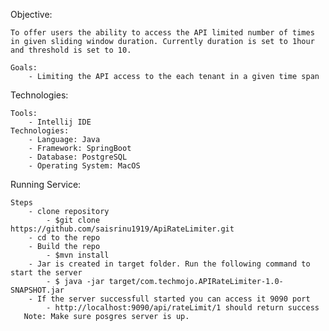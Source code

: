 Objective:
    
    To offer users the ability to access the API limited number of times in given sliding window duration. Currently duration is set to 1hour and threshold is set to 10.
        
    Goals: 
        - Limiting the API access to the each tenant in a given time span
        
Technologies:
    
    Tools:
        - Intellij IDE
    Technologies:
        - Language: Java
        - Framework: SpringBoot
        - Database: PostgreSQL
        - Operating System: MacOS
        
Running Service:

    Steps
        - clone repository
            - $git clone https://github.com/saisrinu1919/ApiRateLimiter.git
        - cd to the repo
        - Build the repo
            - $mvn install
        - Jar is created in target folder. Run the following command to start the server
            - $ java -jar target/com.techmojo.APIRateLimiter-1.0-SNAPSHOT.jar  
        - If the server successfull started you can access it 9090 port
            - http://localhost:9090/api/rateLimit/1 should return success
       Note: Make sure posgres server is up.